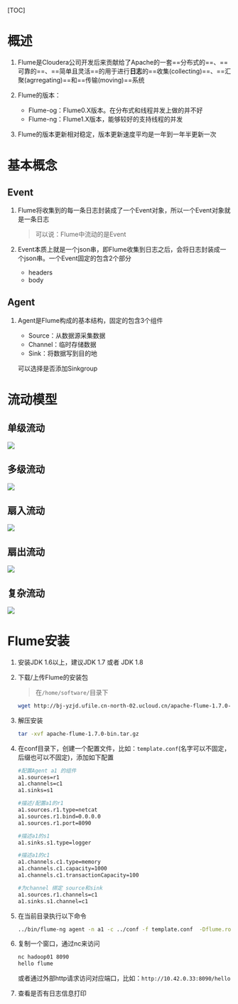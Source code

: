 [TOC]



# 概述

1. Flume是Cloudera公司开发后来贡献给了Apache的一套==分布式的==、==可靠的==、==简单且灵活==的用于进行**日志**的==收集(collecting)==、==汇聚(agrregating)==和==传输(moving)==系统 
2. Flume的版本：
   - Flume-og：Flume0.X版本。在分布式和线程并发上做的并不好 
   - Flume-ng：Flume1.X版本，能够较好的支持线程的并发 

3. Flume的版本更新相对稳定，版本更新速度平均是一年到一年半更新一次 



# 基本概念

## Event

1. Flume将收集到的每一条日志封装成了一个Event对象，所以一个Event对象就是一条日志

   > 可以说：Flume中流动的是Event

2. Event本质上就是一个json串，即Flume收集到日志之后，会将日志封装成一个json串。一个Event固定的包含2个部分

   - headers
   - body

## Agent

1. Agent是Flume构成的基本结构，固定的包含3个组件

   - Source：从数据源采集数据
   - Channel：临时存储数据
   - Sink：将数据写到目的地

   可以选择是否添加Sinkgroup




# 流动模型

## 单级流动

![](https://gitee.com/sxhDrk/images/raw/master/imgs/单级流动.png)

## 多级流动

![](https://gitee.com/sxhDrk/images/raw/master/imgs/多级流动.png)

## 扇入流动

![](https://gitee.com/sxhDrk/images/raw/master/imgs/扇出流动.png)

## 扇出流动

![](https://gitee.com/sxhDrk/images/raw/master/imgs/扇入流动.png)

## 复杂流动

![](https://gitee.com/sxhDrk/images/raw/master/imgs/复杂流动.png)





# Flume安装

1. 安装JDK 1.6以上，建议JDK 1.7 或者 JDK 1.8

2. 下载/上传Flume的安装包

   > 在`/home/software/`目录下

   ```sh
   wget http://bj-yzjd.ufile.cn-north-02.ucloud.cn/apache-flume-1.7.0-bin.tar.gz
   ```

3. 解压安装

   ```sh
   tar -xvf apache-flume-1.7.0-bin.tar.gz
   ```

4. 在conf目录下，创建一个配置文件，比如：`template.conf`(名字可以不固定，后缀也可以不固定)，添加如下配置

   ```sh
   #配置Agent a1 的组件
   a1.sources=r1
   a1.channels=c1 
   a1.sinks=s1  
   
   #描述/配置a1的r1
   a1.sources.r1.type=netcat  
   a1.sources.r1.bind=0.0.0.0  
   a1.sources.r1.port=8090
   
   #描述a1的s1
   a1.sinks.s1.type=logger   
   
   #描述a1的c1
   a1.channels.c1.type=memory
   a1.channels.c1.capacity=1000
   a1.channels.c1.transactionCapacity=100
   
   #为channel 绑定 source和sink
   a1.sources.r1.channels=c1  
   a1.sinks.s1.channel=c1 
   ```

5. 在当前目录执行以下命令

   ```sh
   ../bin/flume-ng agent -n a1 -c ../conf -f template.conf  -Dflume.root.logger=INFO,console
   ```

6. 复制一个窗口，通过nc来访问

   ```sh
   nc hadoop01 8090
   hello flume
   ```

   或者通过外部http请求访问对应端口，比如：`http://10.42.0.33:8090/hello`

7. 查看是否有日志信息打印